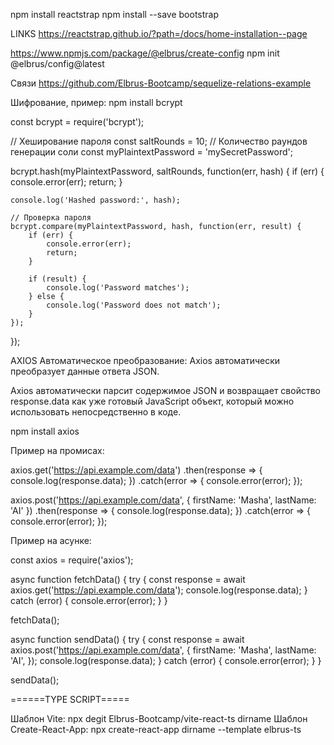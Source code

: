 npm install reactstrap
npm install --save bootstrap


LINKS
https://reactstrap.github.io/?path=/docs/home-installation--page

https://www.npmjs.com/package/@elbrus/create-config
npm init @elbrus/config@latest


Связи
https://github.com/Elbrus-Bootcamp/sequelize-relations-example


Шифрование, пример:
npm install bcrypt

const bcrypt = require('bcrypt');

// Хеширование пароля
const saltRounds = 10; // Количество раундов генерации соли
const myPlaintextPassword = 'mySecretPassword';

bcrypt.hash(myPlaintextPassword, saltRounds, function(err, hash) {
    if (err) {
        console.error(err);
        return;
    }

    console.log('Hashed password:', hash);

    // Проверка пароля
    bcrypt.compare(myPlaintextPassword, hash, function(err, result) {
        if (err) {
            console.error(err);
            return;
        }

        if (result) {
            console.log('Password matches');
        } else {
            console.log('Password does not match');
        }
    });
});

AXIOS
Автоматическое преобразование: Axios автоматически преобразует данные ответа JSON.

Axios автоматически парсит содержимое JSON и возвращает свойство response.data как уже готовый JavaScript объект, который можно использовать непосредственно в коде.

npm install axios

Пример на промисах:

axios.get('https://api.example.com/data')
  .then(response => {
    console.log(response.data);
  })
  .catch(error => {
    console.error(error);
  });


axios.post('https://api.example.com/data', {
    firstName: 'Masha',
    lastName: 'AI'
  })
  .then(response => {
    console.log(response.data);
  })
  .catch(error => {
    console.error(error);
  });

Пример на асунке:

const axios = require('axios');

async function fetchData() {
  try {
    const response = await axios.get('https://api.example.com/data');
    console.log(response.data);
  } catch (error) {
    console.error(error);
  }
}

fetchData();


async function sendData() {
  try {
    const response = await axios.post('https://api.example.com/data', {
      firstName: 'Masha',
      lastName: 'AI',
    });
    console.log(response.data);
  } catch (error) {
    console.error(error);
  }
}

sendData();

======TYPE SCRIPT=====

Шаблон Vite: npx degit Elbrus-Bootcamp/vite-react-ts dirname
Шаблон Create-React-App: npx create-react-app dirname --template elbrus-ts

